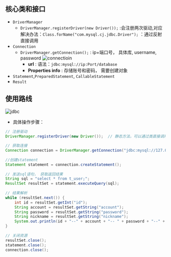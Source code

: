 ## 核心类和接口
- `DriverManager` 
	- `DriverManager.registerDriver(new Driver());` :会注册两次驱动,对应解决办法：`Class.forName("com.mysql.cj.jdbc.Driver");` ：通过反射直接调用
- `Connection`
	- `DriverManager.getConnection();` : ip+端口号， 具体库, username, password ![connectioin](jdbc02.png)
		- **url** : 语法：`jdbc:mysql://ip:Port/database` 
		- **Properties info** : 存储账号和密码， 需要创建对象
- `Statement`,`PreparedStatement`, `CallableStatement` 
- `Result`
## 使用路线
![jdbc](jdbc01.png)

- 具体操作步骤：
```java
// 注册驱动  
DriverManager.registerDriver(new Driver());  // 静态方法，可以通过类直接调用,cj.jdbc.Driver  
  
// 获取连接  
Connection connection = DriverManager.getConnection("jdbc:mysql://127.0.0.1:3306/jdbc", "root", "12345");  
  
//创建statement  
Statement statement = connection.createStatement();  
  
// 发送sql语句， 获取返回结果  
String sql = "select * from t_user;";  
ResultSet resultSet = statement.executeQuery(sql);  
  
// 结果解析  
while (resultSet.next()) {  
    int id = resultSet.getInt("id");  
    String account = resultSet.getString("account");  
    String password = resultSet.getString("password");  
    String nickname = resultSet.getString("nickname");  
    System.out.println(id + "--" + account + "-- " + password + "--" + nickname);  
}  
  
// 关闭资源  
resultSet.close();  
statement.close();  
connection.close();
```
